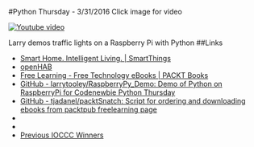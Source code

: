 #Python Thursday - 3/31/2016
Click image for video

[![Youtube video](http://img.youtube.com/vi/S5wJ5_GTaM4/0.jpg)](http://www.youtube.com/watch?v=S5wJ5_GTaM4)

Larry demos traffic lights on a Raspberry Pi with Python
##Links
* [Smart Home. Intelligent Living. | SmartThings](https://www.smartthings.com/)
* [openHAB](http://www.openhab.org/)
* [Free Learning - Free Technology eBooks | PACKT Books](https://www.packtpub.com/packt/offers/free-learning)
* [GitHub - larrytooley/RaspberryPy_Demo: Demo of Python on RaspberryPi for Codenewbie Python Thursday](https://github.com/larrytooley/RaspberryPy_Demo)
* [GitHub - tjadanel/packtSnatch: Script for ordering and downloading ebooks from packtpub freelearning page](https://github.com/tjadanel/packtSnatch)
* [](http://www.ioccc.org/2011/hamaji/hamaji.c)
* [](http://www.ioccc.org/2011/hamaji/Makefile)
* [Previous IOCCC Winners](http://www.ioccc.org/years.html)
